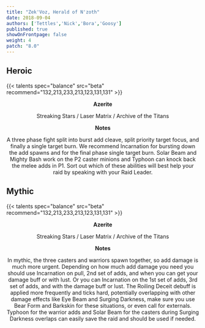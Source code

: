 ```yaml
---
title: "Zek'Voz, Herald of N'zoth"
date: 2018-09-04
authors: ['Tettles','Nick','Bora','Goosy']
published: true
showOnFrontpage: false
weight: 4
patch: "8.0"
---
```


## Heroic
{{< talents spec="balance" src="beta" recommend="132,213,233,213,123,131,131" >}}

<center>
<b>Azerite</b>
  
Streaking Stars / Laser Matrix / Archive of the Titans

<b>Notes</b>

A three phase fight split into burst add cleave, split priority target focus, and finally a single target burn. 
We recommend Incarnation for bursting down the add spawns and for the final phase single target burn. 
Solar Beam and Mighty Bash work on the P2 caster minions and Typhoon can knock back the melee adds in P1. 
Sort out which of these abilities will best help your raid by speaking with your Raid Leader.

</center>


## Mythic
{{< talents spec="balance" src="beta" recommend="132,213,233,213,123,131,131" >}}

<center>
<b>Azerite</b>
  
Streaking Stars / Laser Matrix / Archive of the Titans

<b>Notes</b>

In mythic, the three casters and warriors spawn together, so add damage is much more urgent. Depending on how much add damage you need you should use Incarnation on pull, 2nd set of adds, and when you can get your damage buff or with lust. Or you can Incarnation on the 1st set of adds, 3rd set of adds, and with the damage buff or lust. The Roiling Deceit debuff is applied more frequently and ticks hard, potentially overlapping with other damage effects like Eye Beam and Surging Darkness, make sure you use Bear Form and Barkskin for these situations, or even call for externals. Typhoon for the warrior adds and Solar Beam for the casters during Surging Darkness overlaps can easily save the raid and should be used if needed. 

</center>
 
